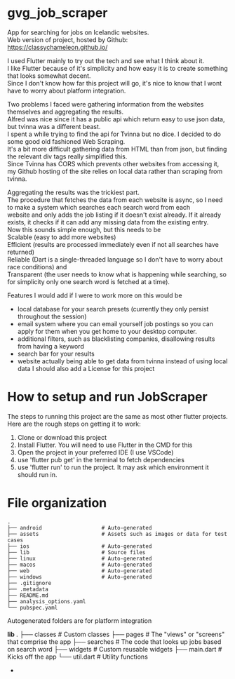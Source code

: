 # gvg_job_scraper
App for searching for jobs on Icelandic websites. <br>
Web version of project, hosted by Github: https://classychameleon.github.io/

I used Flutter mainly to try out the tech and see what I think about it. <br>
I like Flutter because of it's simplicity and how easy it is to create something that looks somewhat decent. <br>
Since I don't know how far this project will go, it's nice to know that I wont have to worry about platform integration. <br>

Two problems I faced were gathering information from the websites themselves and aggregating the results. <br>
Alfred was nice since it has a public api which return easy to use json data, but tvinna was a different beast. <br>
I spent a while trying to find the api for Tvinna but no dice. I decided to do some good old fashioned Web Scraping. <br>
It's a bit more difficult gathering data from HTML than from json, but finding the relevant div tags really simplified this. <br>
Since Tvinna has CORS which prevents other websites from accessing it, my Github hosting of the site relies on local data rather than scraping from tvinna. <br>

Aggregating the results was the trickiest part. <br>
The procedure that fetches the data from each website is async, so I need to make a system which searches each search word from each <br>
website and only adds the job listing if it doesn't exist already. If it already exists, it checks if it can add any missing data from the existing entry. <br>
Now this sounds simple enough, but this needs to be <br>
Scalable (easy to add more websites)<br> 
Efficient (results are processed immediately even if not all searches have returned) <br>
Reliable (Dart is a single-threaded language so I don't have to worry about race conditions) and <br>
Transparent (the user needs to know what is happening while searching, so for simplicity only one search word is fetched at a time). <br>

Features I would add if I were to work more on this would be
* local database for your search presets (currently they only persist throughout the session)
* email system where you can email yourself job postings so you can apply for them when you get home to your desktop computer.
* additional filters, such as blacklisting companies, disallowing results from having a keyword
* search bar for your results
* website actually being able to get data from tvinna instead of using local data
I should also add a License for this project

# How to setup and run JobScraper
The steps to running this project are the same as most other flutter projects. <br>
Here are the rough steps on getting it to work:

1. Clone or download this project
2. Install Flutter. You will need to use Flutter in the CMD for this
3. Open the project in your preferred IDE (I use VSCode)
4. use 'flutter pub get' in the terminal to fetch dependencies
5. use 'flutter run' to run the project. It may ask which environment it should run in.

# File organization
    .
    ├── android                   # Auto-generated
    ├── assets                    # Assets such as images or data for test cases
    ├── ios                       # Auto-generated
    ├── lib                       # Source files
    ├── linux                     # Auto-generated
    ├── macos                     # Auto-generated
    ├── web                       # Auto-generated
    ├── windows                   # Auto-generated
    ├── .gitignore
    ├── .metadata
    ├── README.md
    ├── analysis_options.yaml
    └── pubspec.yaml

Autogenerated folders are for platform integration

**lib**
    .
    ├── classes                   # Custom classes
    ├── pages                     # The "views" or "screens" that comprise the app
    ├── searches                  # The code that looks up jobs based on search word
    ├── widgets                   # Custom reusable widgets
    ├── main.dart                 # Kicks off the app
    └── util.dart                 # Utility functions

*
